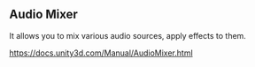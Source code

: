 ##  Audio Mixer

 It allows you to mix various audio sources, apply effects to them.
 
 
 
 https://docs.unity3d.com/Manual/AudioMixer.html
 
 
